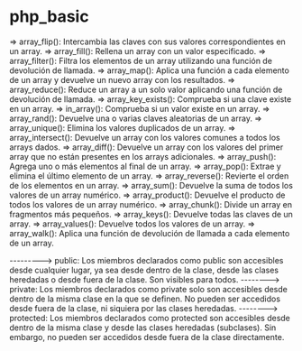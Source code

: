 # php_basic

=> array_flip(): Intercambia las claves con sus valores correspondientes en un array.
=> array_fill(): Rellena un array con un valor especificado.
=> array_filter(): Filtra los elementos de un array utilizando una función de devolución de llamada.
=> array_map(): Aplica una función a cada elemento de un array y devuelve un nuevo array con los resultados.
=> array_reduce(): Reduce un array a un solo valor aplicando una función de devolución de llamada.
=> array_key_exists(): Comprueba si una clave existe en un array.
=> in_array(): Comprueba si un valor existe en un array.
=> array_rand(): Devuelve una o varias claves aleatorias de un array.
=> array_unique(): Elimina los valores duplicados de un array.
=> array_intersect(): Devuelve un array con los valores comunes a todos los arrays dados.
=> array_diff(): Devuelve un array con los valores del primer array que no están presentes en los arrays adicionales.
=> array_push(): Agrega uno o más elementos al final de un array.
=> array_pop(): Extrae y elimina el último elemento de un array.
=> array_reverse(): Revierte el orden de los elementos en un array.
=> array_sum(): Devuelve la suma de todos los valores de un array numérico.
=> array_product(): Devuelve el producto de todos los valores de un array numérico.
=> array_chunk(): Divide un array en fragmentos más pequeños.
=> array_keys(): Devuelve todas las claves de un array.
=> array_values(): Devuelve todos los valores de un array.
=> array_walk(): Aplica una función de devolución de llamada a cada elemento de un array.






---------> public: Los miembros declarados como public son accesibles desde cualquier lugar, ya sea desde dentro de la clase, desde las clases heredadas o desde fuera de la clase. Son visibles
para todos.
--------> private: Los miembros declarados como private solo son accesibles desde dentro de la
misma clase en la que se definen. No pueden ser accedidos desde fuera de la clase, ni
siquiera por las clases heredadas.
--------> protected: Los miembros declarados como protected son accesibles desde dentro de la
misma clase y desde las clases heredadas (subclases). Sin embargo, no pueden ser accedidos
desde fuera de la clase directamente.